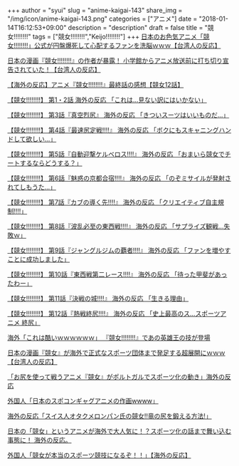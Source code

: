 +++
author = "syui"
slug = "anime-kaigai-143"
share_img = "/img/icon/anime-kaigai-143.png"
categories = ["アニメ"]
date = "2018-01-14T16:12:53+09:00"
description = "description"
draft = false
title = "競女!!!!!!!!"
tags = ["競女!!!!!!!!","Keijo!!!!!!!!"]
+++
<a href="http://kaola.jp/2016/12/12/437399/" rel="nofollow" target="_blank" title=" 日本のお色気アニメ「競女!!!!!!!!」公式が円盤爆死して心配するファンを洗脳ｗｗｗ【台湾人の反応】"> 日本のお色気アニメ「競女!!!!!!!!」公式が円盤爆死して心配するファンを洗脳ｗｗｗ【台湾人の反応】</a>

<a href="http://kaola.jp/2017/05/05/444962/" rel="nofollow" target="_blank" title=" 日本の漫画『競女!!!!!!!!』の作者が暴露！ 小学館からアニメ放送前に打ち切り宣告されていた！【台湾人の反応】"> 日本の漫画『競女!!!!!!!!』の作者が暴露！ 小学館からアニメ放送前に打ち切り宣告されていた！【台湾人の反応】</a>

<a href="http://noticemesenpai.hateblo.jp/entry/2016/12/23/091353" rel="nofollow" target="_blank" title="【海外の反応】アニメ『競女!!!!!!!!』最終話の感想【競女12話】">【海外の反応】アニメ『競女!!!!!!!!』最終話の感想【競女12話】</a>

<a href="http://tonarino-kawauso.com/wordpress/keijo01/" rel="nofollow" target="_blank" title="【競女!!!!!!!!】 第1・2話 海外の反応 「これは…見ない訳にはいかない」">【競女!!!!!!!!】 第1・2話 海外の反応 「これは…見ない訳にはいかない」</a>

<a href="http://tonarino-kawauso.com/wordpress/keijo03/" rel="nofollow" target="_blank" title="【競女!!!!!!!!】 第3話『真空烈尻』 海外の反応 「きついスーツはいいものだ…」">【競女!!!!!!!!】 第3話『真空烈尻』 海外の反応 「きついスーツはいいものだ…」</a>

<a href="http://tonarino-kawauso.com/wordpress/keijo04/" rel="nofollow" target="_blank" title="【競女!!!!!!!!】 第4話『最速尻定戦!!!!』 海外の反応 「ボクにもスキャニングハンドして欲しい…」">【競女!!!!!!!!】 第4話『最速尻定戦!!!!』 海外の反応 「ボクにもスキャニングハンドして欲しい…」</a>

<a href="http://tonarino-kawauso.com/wordpress/keijo05/" rel="nofollow" target="_blank" title="【競女!!!!!!!!】 第5話『自動迎撃ケルベロス!!!!』 海外の反応 「おまいら競女でチートするならどうする？」">【競女!!!!!!!!】 第5話『自動迎撃ケルベロス!!!!』 海外の反応 「おまいら競女でチートするならどうする？」</a>

<a href="http://tonarino-kawauso.com/wordpress/keijo06/" rel="nofollow" target="_blank" title="【競女!!!!!!!!】 第6話『魅惑の京都合宿!!!!』 海外の反応 「のぞミサイルが発射されてしもうた…」">【競女!!!!!!!!】 第6話『魅惑の京都合宿!!!!』 海外の反応 「のぞミサイルが発射されてしもうた…」</a>

<a href="http://tonarino-kawauso.com/wordpress/keijo07/" rel="nofollow" target="_blank" title=" 【競女!!!!!!!!】 第7話『カブの導く先!!!!』 海外の反応 「クリエイティブ自主規制!!!!」"> 【競女!!!!!!!!】 第7話『カブの導く先!!!!』 海外の反応 「クリエイティブ自主規制!!!!」</a>

<a href="http://tonarino-kawauso.com/wordpress/keijo08/" rel="nofollow" target="_blank" title="【競女!!!!!!!!】 第8話『波乱必至の東西戦!!!!』 海外の反応 「サプライズ観戦…失敗ｗ」">【競女!!!!!!!!】 第8話『波乱必至の東西戦!!!!』 海外の反応 「サプライズ観戦…失敗ｗ」</a>

<a href="http://tonarino-kawauso.com/wordpress/keijo09/" rel="nofollow" target="_blank" title="【競女!!!!!!!!】 第9話『ジャングルジムの覇者!!!!』 海外の反応 「ファンを増やすことに成功しました」">【競女!!!!!!!!】 第9話『ジャングルジムの覇者!!!!』 海外の反応 「ファンを増やすことに成功しました」</a>

<a href="http://tonarino-kawauso.com/wordpress/keijo10/" rel="nofollow" target="_blank" title="【競女!!!!!!!!】 第10話『東西戦第二レース!!!!』 海外の反応 「待った甲斐があったわー」">【競女!!!!!!!!】 第10話『東西戦第二レース!!!!』 海外の反応 「待った甲斐があったわー」</a>

<a href="http://tonarino-kawauso.com/wordpress/keijo11/" rel="nofollow" target="_blank" title="【競女!!!!!!!!】 第11話『決戦の城!!!!』 海外の反応 「生きる理由」">【競女!!!!!!!!】 第11話『決戦の城!!!!』 海外の反応 「生きる理由」</a>

<a href="http://tonarino-kawauso.com/wordpress/keijo12/" rel="nofollow" target="_blank" title="【競女!!!!!!!!】 第12話『熱戦終尻!!!!』 海外の反応 「史上最高のス…スポーツアニメ 終尻」">【競女!!!!!!!!】 第12話『熱戦終尻!!!!』 海外の反応 「史上最高のス…スポーツアニメ 終尻」</a>

<a href="http://world-action.net/archives/55226" rel="nofollow" target="_blank" title="海外「これは酷いｗｗｗｗｗｗ」 『競女!!!!!!!!』であの英雄王の技が登場">海外「これは酷いｗｗｗｗｗｗ」 『競女!!!!!!!!』であの英雄王の技が登場</a>

<a href="http://kaola.jp/2017/08/08/448643/" rel="nofollow" target="_blank" title=" 日本の漫画『競女』が海外で正式なスポーツ団体まで発足する超展開にｗｗｗ【台湾人の反応】"> 日本の漫画『競女』が海外で正式なスポーツ団体まで発足する超展開にｗｗｗ【台湾人の反応】</a>


<a href="http://blog.livedoor.jp/drazuli/archives/8900651.html" rel="nofollow" target="_blank" title="「お尻を使って戦うアニメ『競女』がポルトガルでスポーツ化の動き」海外の反応">「お尻を使って戦うアニメ『競女』がポルトガルでスポーツ化の動き」海外の反応</a>


<a href="http://earth-memorandum.net/archives/3241" rel="nofollow" target="_blank" title="外国人「日本のスポコンギャグアニメの作画wwww」">外国人「日本のスポコンギャグアニメの作画wwww」</a>


<a href="http://kaigai-otaku.jp/anime/2016autumn/2016autumn006" rel="nofollow" target="_blank" title="海外の反応「スイス人オタクメロンパン氏の競女!!竜の尻を鍛える方法!」">海外の反応「スイス人オタクメロンパン氏の競女!!竜の尻を鍛える方法!」</a>


<a href="http://blog.livedoor.jp/zzcj/archives/51944178.html" rel="nofollow" target="_blank" title=" 日本の「競女」というアニメが海外で大人気に！？スポーツ化の話まで舞い込む事態に！ 海外の反応。"> 日本の「競女」というアニメが海外で大人気に！？スポーツ化の話まで舞い込む事態に！ 海外の反応。</a>


<a href="http://frontpage.blog.jp/archives/1066826871.html" rel="nofollow" target="_blank" title=" 外国人「競女が本当のスポーツ競技になるぞ！！」【海外の反応】"> 外国人「競女が本当のスポーツ競技になるぞ！！」【海外の反応】</a>

